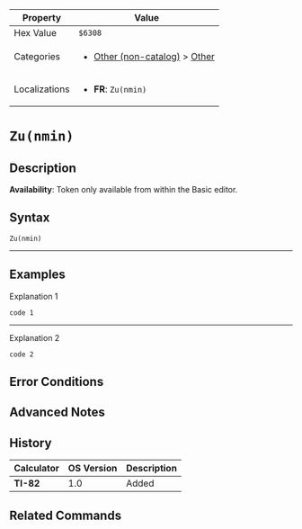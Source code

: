 | Property      | Value |
|---------------|-------|
| Hex Value     | `$6308`|
| Categories    | <ul><li>[Other (non-catalog)](<../categories/Other (non-catalog).md>) > [Other](<../categories/Other (non-catalog).md#Other>)</li></ul> |
| Localizations | <ul><li><b>FR</b>: `Zu(nmin)`</li></ul> |

# `Zu(nmin)`

## Description



<b>Availability</b>: Token only available from within the Basic editor.

## Syntax
`Zu(nmin)`

<hr>

## Examples

Explanation 1
```ti-basic
code 1
```
---
Explanation 2
```ti-basic
code 2
```

## Error Conditions


## Advanced Notes


## History
| Calculator | OS Version | Description |
|------------|------------|-------------|
| <b>TI-82</b> | 1.0 | Added

## Related Commands

    